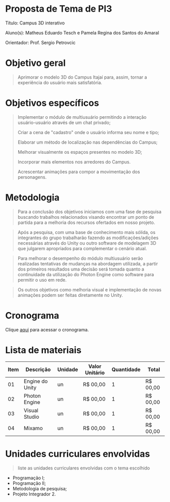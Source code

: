 # Proposta de Tema de PI3
Título: Campus 3D interativo

Aluno(s): Matheus Eduardo Tesch e Pamela Regina dos Santos do Amaral

Orientador: Prof. Sergio Petrovcic

# Objetivo geral
> Aprimorar o modelo 3D do Campus Itajaí para, assim, tornar a experiência do usuário mais satisfatória.

# Objetivos específicos
> Implementar o módulo de multiusuário permitindo a interação usuário-usuário através de um chat privado;
> 
> Criar a cena de "cadastro" onde o usuário informa seu nome e tipo;
> 
> Elaborar um método de localização nas dependências do Campus;
> 
> Melhorar visualmente os espaços presentes no modelo 3D;
> 
> Incorporar mais elementos nos arredores do Campus.
>
> Acrescentar animações para compor a movimentação dos personagens.


# Metodologia
> Para a conclusão dos objetivos iniciamos com uma fase de pesquisa buscando trabalhos relacionados visando encontrar um ponto de partida para a melhoria dos recursos ofertados em nosso projeto.

> Após a pesquisa, com uma base de conhecimento mais sólida, os integrantes do grupo trabalharão fazendo as modificações/adições necessárias através do Unity ou outro software de modelagem 3D que julgarem apropriados para complementar o cenário atual.

> Para melhorar o desempenho do módulo multiusuário serão realizadas tentativas de mudanças na abordagem utilizada, a partir dos primeiros resultados uma decisão será tomada quanto a continuidade da utilização do Photon Engine como software para permitir o uso em rede.

> Os outros objetivos como melhoria visual e implementação de novas animações podem ser feitas diretamente no Unity.

# Cronograma

Clique [aqui](https://github.com/users/Pamela-ra/projects/2/views/1) para acessar o cronograma.

# Lista de materiais

| Item | Descrição | Unidade | Valor Unitário | Quantidade | Total |
| ---- | ------------- | --- | ------------- | ------------- | ------------- |
|  01  | Engine do Unity | un | R$ 00,00 | 1 | R$ 00,00 |
|  02  | Photon Engine | un | R$ 00,00 | 1 | R$ 00,00 |
|  03  | Visual Studio | un | R$ 00,00 | 1 | R$ 00,00 |
|  04  | Mixamo | un | R$ 00,00 | 1 | R$ 00,00 |

# Unidades curriculares envolvidas
> liste as unidades curriculares envolvidas com o tema escolhido
- Programação I;
- Programação II;
- Metodologia de pesquisa;
- Projeto Integrador 2.
